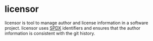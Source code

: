 <!--
- SPDX-License-Identifier: Apache-2.0
- Copyright (C) 2024 Jayesh Badwaik <j.badwaik@fz-juelich.de>
-->

# licensor

licensor is tool to manage author and license information in a software project. licensor uses
[SPDX](https://spdx.org/) identifiers and ensures that the author information is consistent with the
git history.






